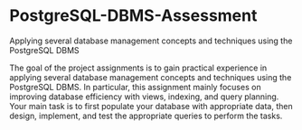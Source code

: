 # PostgreSQL-DBMS-Assessment
Applying several database management concepts and techniques using the PostgreSQL DBMS

The goal of the project assignments is to gain practical experience in applying several database management concepts and techniques using the PostgreSQL DBMS. In particular, this assignment mainly focuses on improving database efficiency with views, indexing, and query planning. Your main task is to first populate your database with appropriate data, then design, implement, and test the appropriate queries to perform the tasks.
